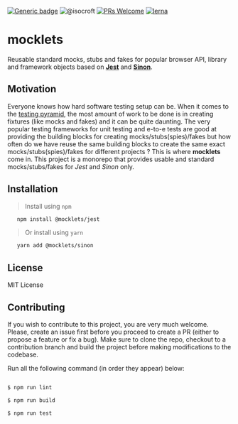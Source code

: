 [![Generic badge](https://img.shields.io/badge/Jest-Yes-lightgreen.svg)](https://shields.io/) ![@isocroft](https://img.shields.io/badge/@isocroft-CodeSplinta-blue) [![PRs Welcome](https://img.shields.io/badge/PRs-welcome-brightgreen.svg?style=flat-square)](http://makeapullrequest.com) [![lerna](https://img.shields.io/badge/maintained%20with-lerna-cc00ff.svg)](https://lerna.js.org/)

# mocklets

Reusable standard mocks, stubs and fakes for popular browser API, library and framework objects based on [**Jest**](https://jestjs.io/) and [**Sinon**](https://sinonjs.org/).

## Motivation

Everyone knows how hard software testing setup can be. When it comes to the [testing pyramid](https://www.perfecto.io/blog/testing-pyramid), the most amount of work to be done is in creating fixtures (like mocks and fakes) and it can be quite daunting. The very popular testing frameworks for unit testing and e-to-e tests are good at providing the building blocks for creating mocks/stubs(spies)/fakes but how often do we have reuse the same building blocks to create the same exact mocks/stubs(spies)/fakes for different projects ? This is where **mocklets** come in. This project is a monorepo that provides usable and standard mocks/stubs/fakes for _Jest_ and _Sinon_ only.

## Installation
>Install using `npm`

```bash
   npm install @mocklets/jest
```

>Or install using `yarn`

```bash
   yarn add @mocklets/sinon
```


## License

MIT License

## Contributing

If you wish to contribute to this project, you are very much welcome. Please, create an issue first before you proceed to create a PR (either to propose a feature or fix a bug). Make sure to clone the repo, checkout to a contribution branch and build the project before making modifications to the codebase.

Run all the following command (in order they appear) below:

```bash

$ npm run lint

$ npm run build

$ npm run test
```

